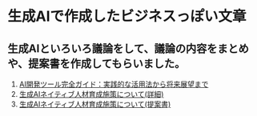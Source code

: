 # 生成AIで作成したビジネスっぽい文章
## 生成AIといろいろ議論をして、議論の内容をまとめや、提案書を作成してもらいました。

1. [AI開発ツール完全ガイド：実践的な活用法から将来展望まで](https://github.com/t2k2pp/AIXA/blob/main/documents/comprehensive-ai-dev-guide.md)
2. [生成AIネイティブ人材育成施策について(詳細)](https://github.com/t2k2pp/AIXA/blob/main/documents/ai-native-talent.md)
3. [生成AIネイティブ人材育成施策について(提案書)](https://github.com/t2k2pp/AIXA/blob/main/documents/executive-proposal.md)
